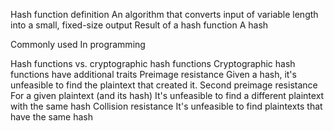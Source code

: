 Hash function definition
  An algorithm that converts input of variable length into a small, fixed-size output
Result of a hash function
  A hash

Commonly used
  In programming

Hash functions vs. cryptographic hash functions
  Cryptographic hash functions have additional traits
    Preimage resistance
      Given a hash, it's unfeasible to find the plaintext that created it.
    Second preimage resistance
      For a given plaintext (and its hash)
        It's unfeasible to find a different plaintext with the same hash
    Collision resistance
      It's unfeasible to find plaintexts that have the same hash